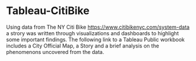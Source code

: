 # Tableau-CitiBike

Using data from The NY Citi Bike https://www.citibikenyc.com/system-data a strory was written through visualizations and dashboards to highlight some important findings.
The following link to a Tableau Public workbook includes a City Official Map, a Story and a brief analysis on the phenomenons uncovered from the data.
